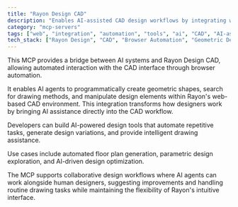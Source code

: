 ```yaml
---
title: "Rayon Design CAD"
description: "Enables AI-assisted CAD design workflows by integrating with Rayon Design's interface through browser automation for shape creation and drawing searches."
category: "mcp-servers"
tags: ["web", "integration", "automation", "tools", "ai", "CAD", "AI-assisted design", "geometric shapes", "collaborative workflows"]
tech_stack: ["Rayon Design", "CAD", "Browser Automation", "Geometric Design", "Web Applications", "AI Tools"]
---
```


This MCP provides a bridge between AI systems and Rayon Design CAD, allowing automated interaction with the CAD interface through browser automation. 

It enables AI agents to programmatically create geometric shapes, search for drawing methods, and manipulate design elements within Rayon's web-based CAD environment. This integration transforms how designers work by bringing AI assistance directly into the CAD workflow.

Developers can build AI-powered design tools that automate repetitive tasks, generate design variations, and provide intelligent drawing assistance. 

Use cases include automated floor plan generation, parametric design exploration, and AI-driven design optimization. 

The MCP supports collaborative design workflows where AI agents can work alongside human designers, suggesting improvements and handling routine drawing tasks while maintaining the flexibility of Rayon's intuitive interface.